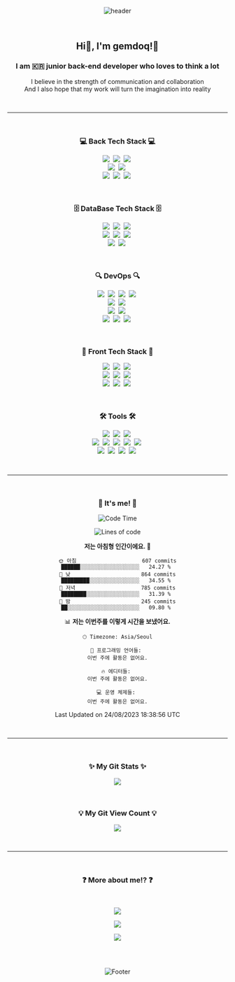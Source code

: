 <div align="center">
  
  ![header](https://capsule-render.vercel.app/api?type=cylinder&color=gradient&customColorList=1,2,3&height=150&section=header&text=HelloWorld!&fontSize=70&fontAlign=43&animation=twinkling&desc=welcome&descSize=30&descAlign=75)
  
  <br>
  
  <h2 align="center"> Hi👋, I'm gemdoq!🤗</h2>
  <h3 align="center">I am 🇰🇷 junior back-end developer who loves to think a lot</h3>
  
  <p align="center">
    I believe in the strength of communication and collaboration<br/>
  And I also hope that my work will turn the imagination into reality
  </p>
  
  <br><hr><br>
  
  <h3 align="center">💻 Back Tech Stack 💻</h3>
  
  <p align="center">
    <img src="https://img.shields.io/badge/NodeJS-339933?style=for-the-badge&logo=Node.js&logoColor=white"/>&nbsp
    <img src="https://img.shields.io/badge/Express-000000?style=for-the-badge&logo=express&logoColor=white"/>&nbsp
    <img src="https://img.shields.io/badge/NestJS-E0234E?style=for-the-badge&logo=NestJS&logoColor=white"/>&nbsp
    <br>
    <img src="https://img.shields.io/badge/JAVA-007396?style=for-the-badge&logo=java&logoColor=white"/>&nbsp
    <img src="https://img.shields.io/badge/Gradle-02303A?style=for-the-badge&logo=Gradle&logoColor=white"/>&nbsp
    <br>
    <img src="https://img.shields.io/badge/Spring-F2F4F9?style=for-the-badge&logo=Spring"/>&nbsp
    <img src="https://img.shields.io/badge/Spring Boot-F2F4F9?style=for-the-badge&logo=Spring Boot"/>&nbsp
    <img src="https://img.shields.io/badge/Spring Security-F2F4F9?style=for-the-badge&logo=Spring Security"/>&nbsp
  </p>
  
  <br>
  
  <h3 align="center">🗄️ DataBase Tech Stack 🗄️</h3>
  
  <p align="center">
    <img src="https://img.shields.io/badge/MySQL-4479A1?style=for-the-badge&logo=MySql&logoColor=white"/>&nbsp
    <img src="https://img.shields.io/badge/MariaDB-003545?style=for-the-badge&logo=mariadb&logoColor=white"/>&nbsp
    <img src="https://img.shields.io/badge/Sequelize-52B0E7?style=for-the-badge&logo=Sequelize&logoColor=white"/>&nbsp
    <br>
    <img src="https://img.shields.io/badge/Amazon DynamoDB-4053D6?style=for-the-badge&logo=Amazon DynamoDB&logoColor=white"/>&nbsp
    <img src="https://img.shields.io/badge/Amazon S3-569A31?style=for-the-badge&logo=Amazon S3&logoColor=white"/>&nbsp
    <img src="https://img.shields.io/badge/Amazon RDS-527FFF?style=for-the-badge&logo=Amazon RDS&logoColor=white"/>&nbsp
    <br>
    <img src="https://img.shields.io/badge/MongoDB-47A248?style=for-the-badge&logo=mongodb&logoColor=white"/>&nbsp
    <img src="https://img.shields.io/badge/Redis-DC382D?style=for-the-badge&logo=Redis&logoColor=white"/>&nbsp
  </p>
  
  <br>
  
  <h3 align="center">🔍 DevOps 🔍</h3>
  
  <p align="center">
    <img src="https://img.shields.io/badge/Docker-2496ED?style=for-the-badge&logo=Docker&logoColor=white"/>&nbsp
    <img src="https://img.shields.io/badge/GitHub Actions-2088FF?style=for-the-badge&logo=GitHub Actions&logoColor=white"/>&nbsp
    <img src="https://img.shields.io/badge/GitLab-333664?style=for-the-badge&logo=gitlab&logoColor=white"/>&nbsp
    <img src="https://img.shields.io/badge/Jenkins-D24939?style=for-the-badge&logo=Jenkins&logoColor=white"/>&nbsp
    <br>
    <img src="https://img.shields.io/badge/Amazon EC2-FF9900?style=for-the-badge&logo=Amazon EC2&logoColor=white"/>&nbsp
    <img src="https://img.shields.io/badge/Amazon CloudWatch-FF4F8B?style=for-the-badge&logo=Amazon CloudWatch&logoColor=white"/>&nbsp
    <br>
    <img src="https://img.shields.io/badge/Amazon Lambda-FF9900?style=for-the-badge&logo=AWS Lambda&logoColor=white"/>&nbsp
    <img src="https://img.shields.io/badge/Amazon API Gateway-FF4F8B?style=for-the-badge&logo=Amazon API Gateway&logoColor=white"/>&nbsp
    <br>
    <img src="https://img.shields.io/badge/CloudFlare-F38020?style=for-the-badge&logo=Cloudflare&logoColor=white"/>&nbsp
    <img src="https://img.shields.io/badge/Netlify-00C7B7?style=for-the-badge&logo=Netlify&logoColor=white"/>&nbsp
    <img src="https://img.shields.io/badge/Vercel-000000?style=for-the-badge&logo=Vercel&logoColor=white"/>&nbsp
  </p>
  
  <br>
  
  <h3 align="center">📱 Front Tech Stack 📱</h3>
  
  <p align="center">
    <img src="https://img.shields.io/badge/HTML-E34F26?style=for-the-badge&logo=html5&logoColor=white"/>&nbsp
    <img src="https://img.shields.io/badge/JavaScript-323330?style=for-the-badge&logo=javascript&logoColor=F7DF1E"/>&nbsp
    <img src="https://img.shields.io/badge/TypeScript-3178C6?style=for-the-badge&logo=ts-node&logoColor=white"/>&nbsp
    <br>
    <img src="https://img.shields.io/badge/React-61DAFB?style=for-the-badge&logo=React&logoColor=white"/>&nbsp
    <img src="https://img.shields.io/badge/Redux-764ABC?style=for-the-badge&logo=Redux&logoColor=white"/>&nbsp
    <img src="https://img.shields.io/badge/Flutter-02569B?style=for-the-badge&logo=Flutter&logoColor=white"/>&nbsp
    <br>
    <img src="https://img.shields.io/badge/CSS-1572B6?style=for-the-badge&logo=css3&logoColor=white"/>&nbsp
    <img src="https://img.shields.io/badge/Bootstrap-7952B3?style=for-the-badge&logo=bootstrap&logoColor=white"/>&nbsp
    <img src="https://img.shields.io/badge/Font Awesome-528DD7?style=for-the-badge&logo=fontawesome&logoColor=white"/>&nbsp
  </p>
  
  <br>
  
  <h3 align="center">🛠 Tools 🛠</h3>
  
  <p align="center">
    <img src="https://img.shields.io/badge/VSCode-007ACC?style=for-the-badge&logo=visualstudiocode&logoColor=white"/>&nbsp
    <img src="https://img.shields.io/badge/Eclipse IDE-2C2255?style=for-the-badge&logo=css3&logoColor=white"/>&nbsp
    <img src="https://img.shields.io/badge/IntelliJ_IDEA-000000?style=for-the-badge&logo=intellijidea&logoColor=white"/>&nbsp
    <br>
    <img src="https://img.shields.io/badge/Discord-5865F2?style=for-the-badge&logo=discord&logoColor=white"/>&nbsp
    <img src="https://img.shields.io/badge/Slack-4A154B?style=for-the-badge&logo=slack&logoColor=white"/>&nbsp
    <img src="https://img.shields.io/badge/Notion-000000?style=for-the-badge&logo=notion&logoColor=white"/>&nbsp
    <img src="https://img.shields.io/badge/Trello-0052CC?style=for-the-badge&logo=trello&logoColor=white"/>&nbsp
    <img src="https://img.shields.io/badge/Jira-0052CC?style=for-the-badge&logo=JiraSoftware&logoColor=white"/>&nbsp
    <br>
    <img src="https://img.shields.io/badge/GitHub-181717?style=for-the-badge&logo=github&logoColor=white"/>&nbsp
    <img src="https://img.shields.io/badge/Figma-F24E1E?style=for-the-badge&logo=Figma&logoColor=white"/>&nbsp
    <img src="https://img.shields.io/badge/Android Studio-3DDC84?style=for-the-badge&logo=androidstudio&logoColor=white"/>&nbsp
    <img src="https://img.shields.io/badge/Postman-FF6C37?style=for-the-badge&logo=Postman&logoColor=white"/>&nbsp
  </p>
  
  <br><hr><br>
  
  <h3 align="center">💪 It's me! 💪</h3>
  
<!--START_SECTION:waka-->
![Code Time](http://img.shields.io/badge/Code%20Time-156%20hrs%2017%20mins-blue)

![Lines of code](https://img.shields.io/badge/%EC%A0%80%EB%8A%94%20%EC%97%AC%ED%83%9C%EA%B9%8C%EC%A7%80%20-2.8%20million%20%EC%A4%84%EC%9D%98%20%EC%BD%94%EB%93%9C%EB%A5%BC%20%EC%9E%91%EC%84%B1%ED%96%88%EC%96%B4%EC%9A%94.-blue)

**저는 아침형 인간이에요. 🐤** 

```text
🌞 아침                     607 commits         ██████░░░░░░░░░░░░░░░░░░░   24.27 % 
🌆 낮　                     864 commits         █████████░░░░░░░░░░░░░░░░   34.55 % 
🌃 저녁                     785 commits         ████████░░░░░░░░░░░░░░░░░   31.39 % 
🌙 밤　                     245 commits         ██░░░░░░░░░░░░░░░░░░░░░░░   09.80 % 
```


📊 **저는 이번주를 이렇게 시간을 보냈어요.** 

```text
🕑︎ Timezone: Asia/Seoul

💬 프로그래밍 언어들: 
이번 주에 활동은 없어요.

🔥 에디터들: 
이번 주에 활동은 없어요.

💻 운영 체제들: 
이번 주에 활동은 없어요.
```


 Last Updated on 24/08/2023 18:38:56 UTC
<!--END_SECTION:waka-->
  
  <br><hr><br>
  
  <h3 align="center">✨ My Git Stats ✨</h3>
  
  <p align="center">
    <a href="https://github.com/gemdoq">
      <img align="center" src="https://github-readme-stats.vercel.app/api?username=gemdoq&hide=contribs&hide_title=true&show_icons=true&include_all_commits=true&theme=nord" />
    </a>
  </p>
  
  <br>
  
  <h3 align="center">💡 My Git View Count 💡</h3>
  
  <p align="center">
    <a href="https://hits.seeyoufarm.com"><img src="https://hits.seeyoufarm.com/api/count/incr/badge.svg?url=https%3A%2F%2Fgithub.com%2Fgemdoq&count_bg=%2379C83D&title_bg=%23555555&icon=&icon_color=%23E7E7E7&title=hits&edge_flat=false"/></a>
  </p>
  
  <br><hr><br>
  
  <h3 align="center">❓ More about me⁉️ ❓</h3>
  
  <br>
  
  <p align="center">
    <a href="https://gemdoq.github.io/" target="_blank"><img src="https://img.shields.io/badge/GitHub Pages-222222?style=for-the-badge&logo=GitHub Pages&logoColor=white"/></a>
  </p>
  <p align="center">
    <a href="https://www.notion.so/everforest/2-1210f2c02004471993959368728c2f3c?pvs=4" target="_blank"><img src="https://img.shields.io/badge/Notion-000000?style=for-the-badge&logo=notion&logoColor=white"/></a>
  </p>
  <p align="center">
    <a href="mailto:gemdoq@gmail.com" target="_blank"><img src="https://img.shields.io/badge/gemdoq@gmail.com-EA4335?style=for-the-badge&logo=Gmail&logoColor=white"/></a>
  </p>
  
  <br>
  <br>
  
  ![Footer](https://capsule-render.vercel.app/api?type=waving&color=gradient&customColorList=1,2,3&height=170&section=footer)

</div>
